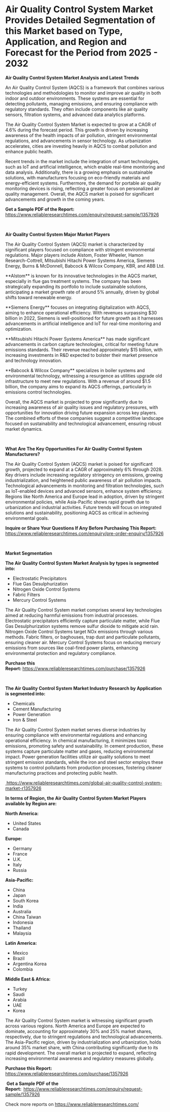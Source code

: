 <p><h1>Air Quality Control System Market Provides Detailed Segmentation of this Market based on Type, Application, and Region and Forecast for the Period from 2025 - 2032</h1></p><p><strong>Air Quality Control System Market Analysis and Latest Trends</strong></p>
<p><p>An Air Quality Control System (AQCS) is a framework that combines various technologies and methodologies to monitor and improve air quality in both indoor and outdoor environments. These systems are essential for detecting pollutants, managing emissions, and ensuring compliance with regulatory standards. They often include components like air quality sensors, filtration systems, and advanced data analytics platforms.</p><p>The Air Quality Control System Market is expected to grow at a CAGR of 4.6% during the forecast period. This growth is driven by increasing awareness of the health impacts of air pollution, stringent environmental regulations, and advancements in sensor technology. As urbanization accelerates, cities are investing heavily in AQCS to combat pollution and enhance public health.</p><p>Recent trends in the market include the integration of smart technologies, such as IoT and artificial intelligence, which enable real-time monitoring and data analysis. Additionally, there is a growing emphasis on sustainable solutions, with manufacturers focusing on eco-friendly materials and energy-efficient systems. Furthermore, the demand for portable air quality monitoring devices is rising, reflecting a greater focus on personalized air quality management. Overall, the AQCS market is poised for significant advancements and growth in the coming years.</p></p>
<p><strong>Get a Sample PDF of the Report:&nbsp;</strong> <a href="https://www.reliableresearchtimes.com/enquiry/request-sample/1357926?utm_campaign=2006&utm_medium=2&utm_source=Github&utm_content=ia&utm_term=16022025&utm_id=air-quality-control-system">https://www.reliableresearchtimes.com/enquiry/request-sample/1357926</a></p>
<p>&nbsp;</p>
<p><strong>Air Quality Control System Major Market Players</strong></p>
<p><p>The Air Quality Control System (AQCS) market is characterized by significant players focused on compliance with stringent environmental regulations. Major players include Alstom, Foster Wheeler, Hamon Research-Cottrell, Mitsubishi Hitachi Power Systems America, Siemens Energy, Burns & McDonnell, Babcock & Wilcox Company, KBR, and ABB Ltd.</p><p>**Alstom** is known for its innovative technologies in the AQCS market, especially in flue gas treatment systems. The company has been strategically expanding its portfolio to include sustainable solutions, anticipating a market growth rate of around 5% annually, driven by global shifts toward renewable energy.</p><p>**Siemens Energy** focuses on integrating digitalization with AQCS, aiming to enhance operational efficiency. With revenues surpassing $30 billion in 2022, Siemens is well-positioned for future growth as it harnesses advancements in artificial intelligence and IoT for real-time monitoring and optimization.</p><p>**Mitsubishi Hitachi Power Systems America** has made significant advancements in carbon capture technologies, critical for meeting future emissions standards. Their revenue reached approximately $15 billion, with increasing investments in R&D expected to bolster their market presence and technology innovation.</p><p>**Babcock & Wilcox Company** specializes in boiler systems and environmental technology, witnessing a resurgence as utilities upgrade old infrastructure to meet new regulations. With a revenue of around $1.5 billion, the company aims to expand its AQCS offerings, particularly in emissions control technologies.</p><p>Overall, the AQCS market is projected to grow significantly due to increasing awareness of air quality issues and regulatory pressures, with opportunities for innovation driving future expansion across key players. The combined efforts of these companies suggest a competitive landscape focused on sustainability and technological advancement, ensuring robust market dynamics.</p></p>
<p>&nbsp;</p>
<p><strong>What Are The Key Opportunities For Air Quality Control System Manufacturers?</strong></p>
<p><p>The Air Quality Control System (AQCS) market is poised for significant growth, projected to expand at a CAGR of approximately 6% through 2028. Key drivers include increasing regulatory stringency on emissions, growing industrialization, and heightened public awareness of air pollution impacts. Technological advancements in monitoring and filtration technologies, such as IoT-enabled devices and advanced sensors, enhance system efficiency. Regions like North America and Europe lead in adoption, driven by stringent environmental policies, while Asia-Pacific shows rapid growth due to urbanization and industrial activities. Future trends will focus on integrated solutions and sustainability, positioning AQCS as critical in achieving environmental goals.</p></p>
<p><strong>Inquire or Share Your Questions If Any Before Purchasing This Report:</strong> <a href="https://www.reliableresearchtimes.com/enquiry/pre-order-enquiry/1357926?utm_campaign=2006&utm_medium=2&utm_source=Github&utm_content=ia&utm_term=16022025&utm_id=air-quality-control-system">https://www.reliableresearchtimes.com/enquiry/pre-order-enquiry/1357926</a></p>
<p>&nbsp;</p>
<p><strong>Market Segmentation</strong></p>
<p><strong>The Air Quality Control System Market Analysis by types is segmented into:</strong></p>
<p><ul><li>Electrostatic Precipitators</li><li>Flue Gas Desulphurization</li><li>Nitrogen Oxide Control Systems</li><li>Fabric Filters</li><li>Mercury Control Systems</li></ul></p>
<p><p>The Air Quality Control System market comprises several key technologies aimed at reducing harmful emissions from industrial processes. Electrostatic precipitators efficiently capture particulate matter, while Flue Gas Desulphurization systems remove sulfur dioxide to mitigate acid rain. Nitrogen Oxide Control Systems target NOx emissions through various methods. Fabric filters, or baghouses, trap dust and particulate pollutants, ensuring cleaner air. Mercury Control Systems focus on reducing mercury emissions from sources like coal-fired power plants, enhancing environmental protection and regulatory compliance.</p></p>
<p><strong>Purchase this Report:&nbsp;</strong><a href="https://www.reliableresearchtimes.com/purchase/1357926?utm_campaign=2006&utm_medium=2&utm_source=Github&utm_content=ia&utm_term=16022025&utm_id=air-quality-control-system">https://www.reliableresearchtimes.com/purchase/1357926</a></p>
<p>&nbsp;</p>
<p><strong>The Air Quality Control System Market Industry Research by Application is segmented into:</strong></p>
<p><ul><li>Chemicals</li><li>Cement Manufacturing</li><li>Power Generation</li><li>Iron & Steel</li></ul></p>
<p><p>The Air Quality Control System market serves diverse industries by ensuring compliance with environmental regulations and enhancing operational efficiency. In chemical manufacturing, it minimizes toxic emissions, promoting safety and sustainability. In cement production, these systems capture particulate matter and gases, reducing environmental impact. Power generation facilities utilize air quality solutions to meet stringent emission standards, while the iron and steel sector employs these systems to control pollutants from production processes, fostering cleaner manufacturing practices and protecting public health.</p></p>
<p><a href="https://www.reliableresearchtimes.com/global-air-quality-control-system-market-r1357926?utm_campaign=2006&utm_medium=2&utm_source=Github&utm_content=ia&utm_term=16022025&utm_id=air-quality-control-system">&nbsp;https://www.reliableresearchtimes.com/global-air-quality-control-system-market-r1357926</a></p>
<p><strong>In terms of Region, the Air Quality Control System Market Players available by Region are:</strong></p>
<p>
    <p> <strong> North America: </strong>
        <ul>
            <li>United States</li>
            <li>Canada</li>
        </ul>
        </p> 
    <p> <strong> Europe: </strong>
        <ul>
            <li>Germany</li>
            <li>France</li>
            <li>U.K.</li>
            <li>Italy</li>
            <li>Russia</li>
        </ul>
        </p> 
    <p> <strong> Asia-Pacific: </strong>
        <ul>
            <li>China</li>
            <li>Japan</li>
            <li>South Korea</li>
            <li>India</li>
            <li>Australia</li>
            <li>China Taiwan</li>
            <li>Indonesia</li>
            <li>Thailand</li>
            <li>Malaysia</li>
        </ul>
        </p> 
    <p> <strong> Latin America: </strong>
        <ul>
            <li>Mexico</li>
            <li>Brazil</li>
            <li>Argentina Korea</li>
            <li>Colombia</li>
        </ul>
        </p> 
    <p> <strong> Middle East & Africa: </strong>
        <ul>
            <li>Turkey</li>
            <li>Saudi</li>
            <li>Arabia</li>
            <li>UAE</li>
            <li>Korea</li>
        </ul>
    </p>
    </p>
<p><p>The Air Quality Control System market is witnessing significant growth across various regions. North America and Europe are expected to dominate, accounting for approximately 30% and 25% market shares, respectively, due to stringent regulations and technological advancements. The Asia-Pacific region, driven by industrialization and urbanization, holds around 35% market share, with China contributing significantly due to its rapid development. The overall market is projected to expand, reflecting increasing environmental awareness and regulatory measures globally.</p></p>
<p><strong>Purchase this Report: </strong><a href="https://www.reliableresearchtimes.com/purchase/1357926?utm_campaign=2006&utm_medium=2&utm_source=Github&utm_content=ia&utm_term=16022025&utm_id=air-quality-control-system">https://www.reliableresearchtimes.com/purchase/1357926</a></p>
<p>&nbsp;<strong>Get a Sample PDF of the Report:&nbsp;&nbsp;</strong><a href="https://www.reliableresearchtimes.com/enquiry/request-sample/1357926?utm_campaign=2006&utm_medium=2&utm_source=Github&utm_content=ia&utm_term=16022025&utm_id=air-quality-control-system">https://www.reliableresearchtimes.com/enquiry/request-sample/1357926</a></p>
<p><strong></strong></p>
<p>Check more reports on <a href="https://www.reliableresearchtimes.com/?utm_campaign=2006&utm_medium=2&utm_source=Github&utm_content=ia&utm_term=16022025&utm_id=air-quality-control-system">https://www.reliableresearchtimes.com/</a></p>